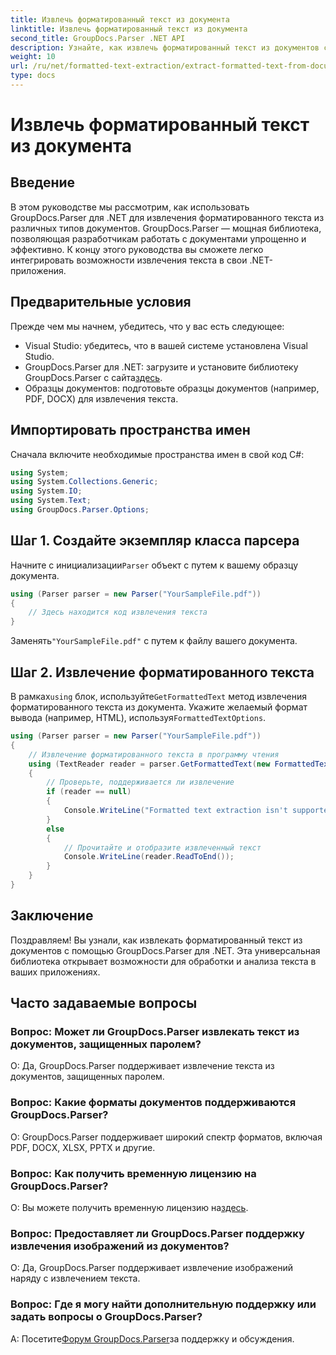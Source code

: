 ```yaml
---
title: Извлечь форматированный текст из документа
linktitle: Извлечь форматированный текст из документа
second_title: GroupDocs.Parser .NET API
description: Узнайте, как извлечь форматированный текст из документов с помощью GroupDocs.Parser для .NET. Простое и эффективное извлечение текста для ваших приложений.
weight: 10
url: /ru/net/formatted-text-extraction/extract-formatted-text-from-document/
type: docs
---
```

# Извлечь форматированный текст из документа

## Введение
В этом руководстве мы рассмотрим, как использовать GroupDocs.Parser для .NET для извлечения форматированного текста из различных типов документов. GroupDocs.Parser — мощная библиотека, позволяющая разработчикам работать с документами упрощенно и эффективно. К концу этого руководства вы сможете легко интегрировать возможности извлечения текста в свои .NET-приложения.
## Предварительные условия
Прежде чем мы начнем, убедитесь, что у вас есть следующее:
- Visual Studio: убедитесь, что в вашей системе установлена Visual Studio.
-  GroupDocs.Parser для .NET: загрузите и установите библиотеку GroupDocs.Parser с сайта[здесь](https://releases.groupdocs.com/parser/net/).
- Образцы документов: подготовьте образцы документов (например, PDF, DOCX) для извлечения текста.
## Импортировать пространства имен
Сначала включите необходимые пространства имен в свой код C#:
```csharp
using System;
using System.Collections.Generic;
using System.IO;
using System.Text;
using GroupDocs.Parser.Options;
```
## Шаг 1. Создайте экземпляр класса парсера
 Начните с инициализации`Parser` объект с путем к вашему образцу документа.
```csharp
using (Parser parser = new Parser("YourSampleFile.pdf"))
{
    // Здесь находится код извлечения текста
}
```
 Заменять`"YourSampleFile.pdf"` с путем к файлу вашего документа.

## Шаг 2. Извлечение форматированного текста
 В рамках`using` блок, используйте`GetFormattedText` метод извлечения форматированного текста из документа. Укажите желаемый формат вывода (например, HTML), используя`FormattedTextOptions`.
```csharp
using (Parser parser = new Parser("YourSampleFile.pdf"))
{
    // Извлечение форматированного текста в программу чтения
    using (TextReader reader = parser.GetFormattedText(new FormattedTextOptions(FormattedTextMode.Html)))
    {
        // Проверьте, поддерживается ли извлечение
        if (reader == null)
        {
            Console.WriteLine("Formatted text extraction isn't supported.");
        }
        else
        {
            // Прочитайте и отобразите извлеченный текст
            Console.WriteLine(reader.ReadToEnd());
        }
    }
}
```

## Заключение
Поздравляем! Вы узнали, как извлекать форматированный текст из документов с помощью GroupDocs.Parser для .NET. Эта универсальная библиотека открывает возможности для обработки и анализа текста в ваших приложениях.

## Часто задаваемые вопросы
### Вопрос: Может ли GroupDocs.Parser извлекать текст из документов, защищенных паролем?
О: Да, GroupDocs.Parser поддерживает извлечение текста из документов, защищенных паролем.
### Вопрос: Какие форматы документов поддерживаются GroupDocs.Parser?
О: GroupDocs.Parser поддерживает широкий спектр форматов, включая PDF, DOCX, XLSX, PPTX и другие.
### Вопрос: Как получить временную лицензию на GroupDocs.Parser?
 О: Вы можете получить временную лицензию на[здесь](https://purchase.groupdocs.com/temporary-license/).
### Вопрос: Предоставляет ли GroupDocs.Parser поддержку извлечения изображений из документов?
О: Да, GroupDocs.Parser поддерживает извлечение изображений наряду с извлечением текста.
### Вопрос: Где я могу найти дополнительную поддержку или задать вопросы о GroupDocs.Parser?
 А: Посетите[Форум GroupDocs.Parser](https://forum.groupdocs.com/c/parser/17)за поддержку и обсуждения.
